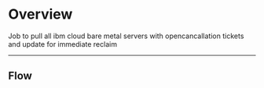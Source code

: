 # Overview

Job to pull all ibm cloud bare metal servers with opencancallation tickets and update for immediate reclaim

---

## Flow

